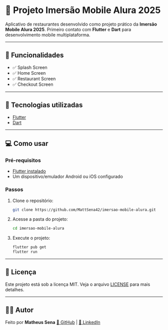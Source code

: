 # 📁 Projeto Imersão Mobile Alura 2025

Aplicativo de restaurantes desenvolvido como projeto prático da **Imersão Mobile Alura 2025**.
Primeiro contato com **Flutter** e **Dart** para desenvolvimento mobile multiplataforma.

---

## 🧠 Funcionalidades

- ✅ Splash Screen
- ✅ Home Screen
- ✅ Restaurant Screen
- ✅ Checkout Screen

---

## 🚀 Tecnologias utilizadas

- [Flutter](https://flutter.dev/)
- [Dart](https://dart.dev/) 

---

## 💻 Como usar

### Pré-requisitos

- [Flutter instalado](https://docs.flutter.dev/get-started/install)
- Um dispositivo/emulador Android ou iOS configurado

### Passos

1. Clone o repositório:
   ```bash
   git clone https://github.com/MattSena42/imersao-mobile-alura.git
   ```

2. Acesse a pasta do projeto:
   ```bash
   cd imersao-mobile-alura
   ```

3. Execute o projeto:
   ```bash
   flutter pub get
   flutter run
   ```

---

## 📝 Licença

Este projeto está sob a licença MIT. Veja o arquivo [LICENSE](LICENSE) para mais detalhes.

---

## 👨‍💻 Autor

Feito por **Matheus Sena**
[🔗 GitHub](https://github.com/MattSena42) | [🔗 LinkedIn](https://www.linkedin.com/in/matheus-sena/)
